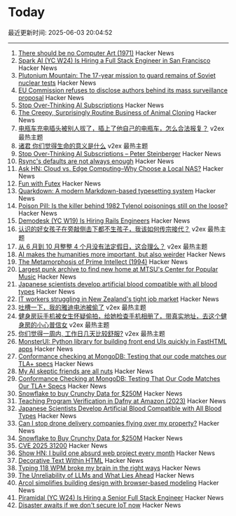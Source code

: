 # Today

最近更新时间: 2025-06-03 20:04:52

--- 
1. [There should be no Computer Art (1971)](https://dam.org/museum/essays_ui/essays/there-should-be-no-computer-art/) Hacker News
2. [Spark AI (YC W24) Is Hiring a Full Stack Engineer in San Francisco](https://www.ycombinator.com/companies/spark/jobs/kDeJlPK-software-engineer-full-stack) Hacker News
3. [Plutonium Mountain: The 17-year mission to guard remains of Soviet nuclear tests](https://www.belfercenter.org/publication/plutonium-mountain-inside-17-year-mission-secure-legacy-soviet-nuclear-testing) Hacker News
4. [EU Commission refuses to disclose authors behind its mass surveillance proposal](https://old.reddit.com/r/europe/comments/1l2655n/the_eu_commission_refuses_to_disclose_the/) Hacker News
5. [Stop Over-Thinking AI Subscriptions](https://steipete.me/posts/2025/stop-overthinking-ai-subscriptions) Hacker News
6. [The Creepy, Surprisingly Routine Business of Animal Cloning](https://www.theatlantic.com/magazine/archive/2025/07/animal-cloning-industry/682892/) Hacker News
7. [电瓶车充电插头被别人拔了，插上了他自己的电瓶车，怎么合法报复？](https://www.v2ex.com/t/1135999) v2ex 最热主题
8. [诸君 你们觉得生命的意义是什么](https://www.v2ex.com/t/1135968) v2ex 最热主题
9. [Stop Over-Thinking AI Subscriptions – Peter Steinberger](https://steipete.me/posts/2025/stop-overthinking-ai-subscriptions) Hacker News
10. [Rsync's defaults are not always enough](https://rachelbythebay.com/w/2025/05/31/sync/) Hacker News
11. [Ask HN: Cloud vs. Edge Computing–Why Choose a Local NAS?](https://news.ycombinator.com/item?id=44167922) Hacker News
12. [Fun with Futex](https://blog.fredrb.com/2025/06/02/futex-fun/) Hacker News
13. [Quarkdown: A modern Markdown-based typesetting system](https://github.com/iamgio/quarkdown) Hacker News
14. [Poison Pill: Is the killer behind 1982 Tylenol poisonings still on the loose?](https://www.trulyadventure.us/poison-pill) Hacker News
15. [Demodesk (YC W19) Is Hiring Rails Engineers](https://demodesk.com/careers) Hacker News
16. [认识的好女孩子在旁敲侧击下都不生孩子，我该如何传宗接代？](https://www.v2ex.com/t/1135972) v2ex 最热主题
17. [从 6 月到 10 月整整 4 个月没有法定假日，这合理么？](https://www.v2ex.com/t/1135952) v2ex 最热主题
18. [AI makes the humanities more important, but also weirder](https://resobscura.substack.com/p/ai-makes-the-humanities-more-important) Hacker News
19. [The Metamorphosis of Prime Intellect (1994)](https://localroger.com/prime-intellect/mopiall.html) Hacker News
20. [Largest punk archive to find new home at MTSU's Center for Popular Music](https://mtsunews.com/worlds-largest-punk-archive-moves-to-center-for-popular-music/) Hacker News
21. [Japanese scientists develop artificial blood compatible with all blood types](https://www.tokyoweekender.com/entertainment/tech-trends/japanese-scientists-develop-artificial-blood/) Hacker News
22. [IT workers struggling in New Zealand's tight job market](https://www.rnz.co.nz/news/chinese/562914/it-workers-struggling-in-new-zealand-s-tight-job-market) Hacker News
23. [吐槽一下，我的雅迪电池被偷了](https://www.v2ex.com/t/1135924) v2ex 最热主题
24. [健身房玩手机被女生怀疑偷拍，给她检查手机相册了，带真实地址，去这个健身房的小心普信女](https://www.v2ex.com/t/1135915) v2ex 最热主题
25. [你们觉得一周内, 工作日几天比较舒服?](https://www.v2ex.com/t/1135909) v2ex 最热主题
26. [MonsterUI: Python library for building front end UIs quickly in FastHTML apps](https://www.answer.ai/posts/2025-01-15-monsterui.html) Hacker News
27. [Conformance checking at MongoDB: Testing that our code matches our TLA+ specs](https://www.mongodb.com/blog/post/engineering/conformance-checking-at-mongodb-testing-our-code-matches-our-tla-specs) Hacker News
28. [My AI skeptic friends are all nuts](https://fly.io/blog/youre-all-nuts/) Hacker News
29. [Conformance Checking at MongoDB: Testing That Our Code Matches Our TLA+ Specs](https://www.mongodb.com/blog/post/engineering/conformance-checking-at-mongodb-testing-our-code-matches-our-tla-specs) Hacker News
30. [Snowflake to buy Crunchy Data for $250M](https://www.wsj.com/articles/snowflake-to-buy-crunchy-data-for-250-million-233543ab) Hacker News
31. [Teaching Program Verification in Dafny at Amazon (2023)](https://dafny.org/blog/2023/12/15/teaching-program-verification-in-dafny-at-amazon/) Hacker News
32. [Japanese Scientists Develop Artificial Blood Compatible with All Blood Types](https://www.tokyoweekender.com/entertainment/tech-trends/japanese-scientists-develop-artificial-blood/) Hacker News
33. [Can I stop drone delivery companies flying over my property?](https://www.rte.ie/brainstorm/2025/0602/1481005-drone-delivery-companies-property-legal-rights-airspace/) Hacker News
34. [Snowflake to Buy Crunchy Data for $250M](https://www.wsj.com/articles/snowflake-to-buy-crunchy-data-for-250-million-233543ab) Hacker News
35. [CVE 2025 31200](https://blog.noahhw.dev/posts/cve-2025-31200/) Hacker News
36. [Show HN: I build one absurd web project every month](https://absurd.website) Hacker News
37. [Decorative Text Within HTML](https://shkspr.mobi/blog/2025/05/decorative-text-within-html/) Hacker News
38. [Typing 118 WPM broke my brain in the right ways](http://balaji-amg.surge.sh/blog/typing-118-wpm-brain-rewiring) Hacker News
39. [The Unreliability of LLMs and What Lies Ahead](https://verissimo.substack.com/p/verissimo-monthly-may-2025) Hacker News
40. [Arcol simplifies building design with browser-based modeling](https://www.arcol.io/) Hacker News
41. [Piramidal (YC W24) Is Hiring a Senior Full Stack Engineer](https://www.ycombinator.com/companies/piramidal/jobs/1a1PgE9-senior-full-stack-engineer) Hacker News
42. [Disaster awaits if we don't secure IoT now](https://spectrum.ieee.org/iot-security-root-of-trust) Hacker News
